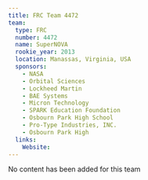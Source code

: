 ```yaml
---
title: FRC Team 4472
team:
  type: FRC
  number: 4472
  name: SuperNOVA
  rookie_year: 2013
  location: Manassas, Virginia, USA
  sponsors:
    - NASA
    - Orbital Sciences
    - Lockheed Martin
    - BAE Systems
    - Micron Technology
    - SPARK Education Foundation
    - Osbourn Park High School
    - Pro-Type Industries, INC.
    - Osbourn Park High
  links:
    Website: 
---
```

No content has been added for this team